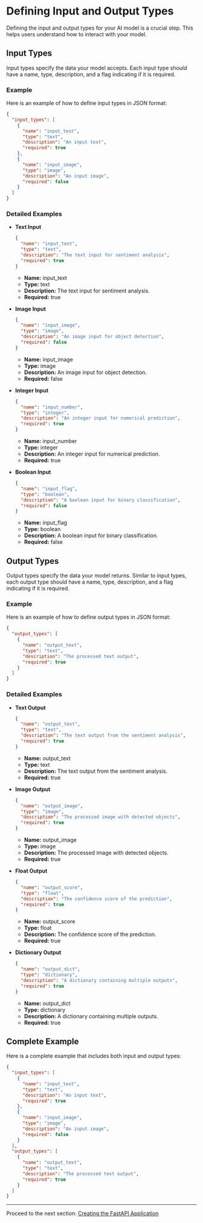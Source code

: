 
# Defining Input and Output Types

Defining the input and output types for your AI model is a crucial step. This helps users understand how to interact with your model.

## Input Types
Input types specify the data your model accepts. Each input type should have a name, type, description, and a flag indicating if it is required.

### Example
Here is an example of how to define input types in JSON format:

```json
{
  "input_types": [
    {
      "name": "input_text",
      "type": "text",
      "description": "An input text",
      "required": true
    },
    {
      "name": "input_image",
      "type": "image",
      "description": "An input image",
      "required": false
    }
  ]
}
```

### Detailed Examples
- **Text Input**
  ```json
  {
    "name": "input_text",
    "type": "text",
    "description": "The text input for sentiment analysis",
    "required": true
  }
  ```
  - **Name:** input_text
  - **Type:** text
  - **Description:** The text input for sentiment analysis.
  - **Required:** true

- **Image Input**
  ```json
  {
    "name": "input_image",
    "type": "image",
    "description": "An image input for object detection",
    "required": false
  }
  ```
  - **Name:** input_image
  - **Type:** image
  - **Description:** An image input for object detection.
  - **Required:** false

- **Integer Input**
  ```json
  {
    "name": "input_number",
    "type": "integer",
    "description": "An integer input for numerical prediction",
    "required": true
  }
  ```
  - **Name:** input_number
  - **Type:** integer
  - **Description:** An integer input for numerical prediction.
  - **Required:** true

- **Boolean Input**
  ```json
  {
    "name": "input_flag",
    "type": "boolean",
    "description": "A boolean input for binary classification",
    "required": false
  }
  ```
  - **Name:** input_flag
  - **Type:** boolean
  - **Description:** A boolean input for binary classification.
  - **Required:** false

## Output Types
Output types specify the data your model returns. Similar to input types, each output type should have a name, type, description, and a flag indicating if it is required.

### Example
Here is an example of how to define output types in JSON format:

```json
{
  "output_types": [
    {
      "name": "output_text",
      "type": "text",
      "description": "The processed text output",
      "required": true
    }
  ]
}
```

### Detailed Examples
- **Text Output**
  ```json
  {
    "name": "output_text",
    "type": "text",
    "description": "The text output from the sentiment analysis",
    "required": true
  }
  ```
  - **Name:** output_text
  - **Type:** text
  - **Description:** The text output from the sentiment analysis.
  - **Required:** true

- **Image Output**
  ```json
  {
    "name": "output_image",
    "type": "image",
    "description": "The processed image with detected objects",
    "required": true
  }
  ```
  - **Name:** output_image
  - **Type:** image
  - **Description:** The processed image with detected objects.
  - **Required:** true

- **Float Output**
  ```json
  {
    "name": "output_score",
    "type": "float",
    "description": "The confidence score of the prediction",
    "required": true
  }
  ```
  - **Name:** output_score
  - **Type:** float
  - **Description:** The confidence score of the prediction.
  - **Required:** true

- **Dictionary Output**
  ```json
  {
    "name": "output_dict",
    "type": "dictionary",
    "description": "A dictionary containing multiple outputs",
    "required": true
  }
  ```
  - **Name:** output_dict
  - **Type:** dictionary
  - **Description:** A dictionary containing multiple outputs.
  - **Required:** true

## Complete Example
Here is a complete example that includes both input and output types:

```json
{
  "input_types": [
    {
      "name": "input_text",
      "type": "text",
      "description": "An input text",
      "required": true
    },
    {
      "name": "input_image",
      "type": "image",
      "description": "An input image",
      "required": false
    }
  ],
  "output_types": [
    {
      "name": "output_text",
      "type": "text",
      "description": "The processed text output",
      "required": true
    }
  ]
}
```

---

Proceed to the next section: [Creating the FastAPI Application](fastapi_application.md)